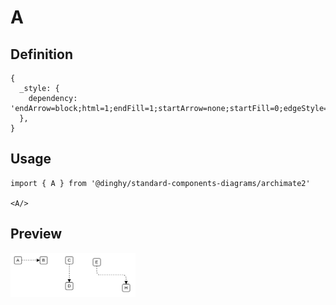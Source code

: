 # A

## Definition

```
{
  _style: { 
    dependency: 'endArrow=block;html=1;endFill=1;startArrow=none;startFill=0;edgeStyle=elbowEdgeStyle;elbow=vertical;dashed=1',
  },
}
```

## Usage

```
import { A } from '@dinghy/standard-components-diagrams/archimate2'

<A/>
```

## Preview

<img src="./a.png" width="200"/>
